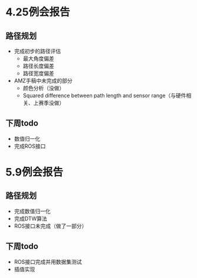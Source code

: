 # 4.25例会报告

## 路径规划
- 完成初步的路径评估
  - 最大角度偏差
  - 路径长度偏差
  - 路径宽度偏差
- AMZ手稿中未完成的部分
  - 颜色分析（没做）
  - Squared difference between path length and sensor range（与硬件相关、上赛季没做）

## 下周todo
- 数值归一化
- 完成ROS接口

# 5.9例会报告

## 路径规划
- 完成数值归一化
- 完成DTW算法
- ROS接口未完成（做了一部分）

## 下周todo
- ROS接口完成并用数据集测试
- 插值实现